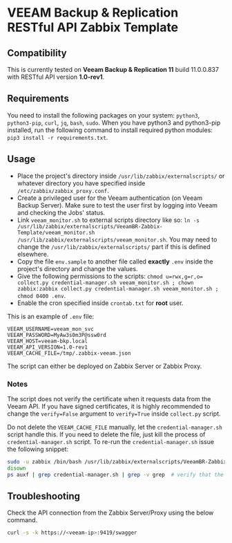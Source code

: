 # VEEAM Backup & Replication RESTful API Zabbix Template

## Compatibility

This is currently tested on **Veeam Backup & Replication 11** build 11.0.0.837 with RESTful API version **1.0-rev1**.

## Requirements

You need to install the following packages on your system: `python3`, `python3-pip`, `curl`, `jq`, `bash`, `sudo`.
When you have python3 and python3-pip installed, run the following command to install required python modules: `pip3 install -r requirements.txt`.

## Usage

* Place the project's directory inside `/usr/lib/zabbix/externalscripts/` or whatever directory you have specified inside `/etc/zabbix/zabbix_proxy.conf`.
* Create a privileged user for the Veeam authentication (on Veeam Backup Server). Make sure to test the user first by logging into Veeam and checking the Jobs' status.
* Link `veeam_monitor.sh` to external scripts directory like so: `ln -s /usr/lib/zabbix/externalscripts/VeeamBR-Zabbix-Template/veeam_monitor.sh /usr/lib/zabbix/externalscripts/veeam_monitor.sh`. You may need to change the `/usr/lib/zabbix/externalscripts/` part if this is defined elsewhere.
* Copy the file `env.sample` to another file called **exactly** `.env` inside the project's directory and change the values.
* Give the following permissions to the scripts: `chmod u=rwx,g=r,o= collect.py credential-manager.sh veeam_monitor.sh ; chown zabbix:zabbix collect.py credential-manager.sh veeam_monitor.sh ; chmod 0400 .env`.
* Enable the cron specified inside `crontab.txt` for **root** user.

This is an example of `.env` file:

```plain
VEEAM_USERNAME=veeam_mon_svc
VEEAM_PASSWORD=MyAw3s0m3P@ssw0rd
VEEAM_HOST=veeam-bkp.local
VEEAM_API_VERSION=1.0-rev1
VEEAM_CACHE_FILE=/tmp/.zabbix-veeam.json
```

The script can either be deployed on Zabbix Server or Zabbix Proxy.

### Notes

The script does not verify the certificate when it requests data from the Veeam API. If you have signed certificates, it is highly recommended to change the `verify=False` argument to `verify=True` inside `collect.py` script.

Do not delete the `VEEAM_CACHE_FILE` manually, let the `credential-manager.sh` script handle this. If you need to delete the file, just kill the process of `credential-manager.sh` script. To re-run the `credential-manager.sh` issue the following snippet:

```bash
sudo -u zabbix /bin/bash /usr/lib/zabbix/externalscripts/VeeamBR-Zabbix-Template/credential-manager.sh &
disown
ps auxf | grep credential-manager.sh | grep -v grep  # verify that the process is running
```

## Troubleshooting

Check the API connection from the Zabbix Server/Proxy using the below command.

```bash
curl -s -k https://<veeam-ip>:9419/swagger
```

